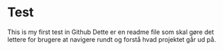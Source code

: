 Test
====

This is my first test in Github
Dette er en readme file som skal gøre det lettere for brugere at navigere rundt og forstå hvad projektet går ud på.


